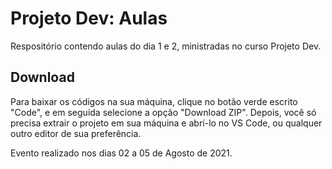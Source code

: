# Projeto Dev: Aulas

Respositório contendo aulas do dia 1 e 2, ministradas no curso Projeto Dev.

## Download

Para baixar os códigos na sua máquina, clique no botão verde escrito "Code", e em seguida selecione a opção "Download ZIP".
Depois, você só precisa extrair o projeto em sua máquina e abrí-lo no VS Code, ou qualquer outro editor de sua preferência.

Evento realizado nos dias 02 a 05 de Agosto de 2021.
